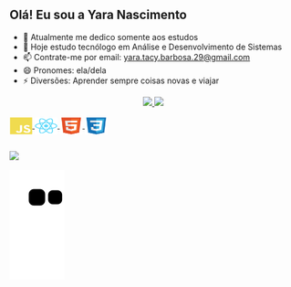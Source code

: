 ## Olá! Eu sou a Yara  Nascimento


- 🔭 Atualmente me dedico somente aos estudos
- 🌱 Hoje estudo tecnólogo em Análise e Desenvolvimento de Sistemas
- 📫 Contrate-me por email: yara.tacy.barbosa.29@gmail.com
- 😄 Pronomes: ela/dela
- ⚡ Diversões: Aprender sempre coisas novas e viajar 

<div align="center">
  <a href="https://github.com/YaraNascimento">
  <img height="140em" src="https://github-readme-stats.vercel.app/api?username=YaraNascimento&show_icons=false&theme=dracula&include_all_commits=true&count_private=true"/>
  <img height="140em" src="https://github-readme-stats.vercel.app/api/top-langs/?username=YaraNascimento&layout=compact&langs_count=7&theme=dracula"/>
</div>
  
  
  </div>
<div style="display: inline_block"><br>
  <img align="center" alt="" height="30" width="40" src="https://raw.githubusercontent.com/devicons/devicon/master/icons/javascript/javascript-plain.svg">
  <img align="center" alt="" height="30" width="40" src="https://raw.githubusercontent.com/devicons/devicon/master/icons/react/react-original.svg">
  <img align="center" alt="" height="30" width="40" src="https://raw.githubusercontent.com/devicons/devicon/master/icons/html5/html5-original.svg">
  <img align="center" alt="" height="30" width="40" src="https://raw.githubusercontent.com/devicons/devicon/master/icons/css3/css3-original.svg">
 
</div>

##

<div> 
  <a href="https://www.linkedin.com/in/yara-nascimento-4a0120212/" target="_blank"><img src="https://img.shields.io/badge/-LinkedIn-%230077B5?style=for-the-badge&logo=linkedin&logoColor=white" target="_blank"></a> 
 
  ![Snake animation](https://github.com/rafaballerini/rafaballerini/blob/output/github-contribution-grid-snake.svg)
 
</div>
